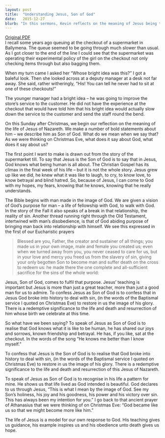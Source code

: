 ```yaml
---
layout: post
title:  "Understanding Jesus, Son of God"
date:   2015-12-27
blurb: "In this sermons, Kevin reflects on the meaning of Jesus being the Son of God. He emphasizes that Jesus, having lived a human life, understands our joys, sorrows, and experiences. He also highlights the redemptive significance of Jesus' life, death, and resurrection, and how Jesus serves as a model for our own lives."
---
```

[Original PDF](/assets/pdf/christmas12015.pdf)    
I recall some years ago queuing at the checkout of a supermarket in Ballymena. The queue seemed to be going through much slower than usual. As I got closer to the end of the line I could see that the supermarket was operating their experimental policy of the girl on the checkout not only checking items through but also bagging them.

When my turn came I asked her “Whose bright idea was this?” I got a baleful look. Then she looked across at a deputy manager at a desk not far away. She said, rather witheringly, “His! You can tell he never had to sit at one of these checkouts!”

The younger manager had a bright idea – he was going to improve the store’s service to the customer. He did not have the experience at the checkout that would have told him that his bright idea would actually slow down the service to the customer and send the staff round the bend.

On this Sunday after Christmas, we begin our reflection on the meaning of the life of Jesus of Nazareth. We make a number of bold statements about him – we describe him as Son of God. What do we mean when we say that? As we were thinking on Christmas Eve, what does it say about God, what does it say about us?

The first point I want to make is drawn out from the story of the supermarket till. To say that Jesus is the Son of God is to say that in Jesus, God knows what being human is all about. The Christian Gospel has its climax in the final week of his life – but it is not the whole story. Jesus grew up like we did, he knew what it was like to laugh, to cry, to know love, to know betrayal and blind hatred. So, because of Jesus, I can come to God with my hopes, my fears, knowing that he knows, knowing that he really understands.

The Bible begins with man made in the image of God. We are given a vision of God’s purpose for man – a life of fellowship with God, to walk with God. In the story of the Fall it also speaks of a break in that relationship, the reality of sin. Another thread running right through the Old Testament, intertwined with man’s disobedience, is that of God abiding purpose of bringing man back into relationship with himself. We see this expressed in the first of our Eucharistic prayers

>Blessed are you, Father,
the creator and sustainer of all things;
you made us in your own image,
male and female you created us;
even when we turned away from you,
you never ceased to care for us,
but in your love and mercy you freed us from the slavery of sin,
giving your only begotten Son to become man
and suffer death on the cross to redeem us:
he made there the one complete and all-sufficient sacrifice
for the sins of the whole world:

Jesus, Son of God, comes to fulfil that purpose. Jesus’ teaching is important but Jesus is more than just a great teacher, more than just a good man for us to admire. To confess Jesus as Son of God is to confess that in Jesus God broke into history to deal with sin, (in the words of the Baptismal service I quoted on Christmas Eve) to restore in us the image of his glory. There is a redemptive significance to the life and death and resurrection of him whose birth we celebrate at this time.

So what have we been saying? To speak of Jesus as Son of God is to realise that God knows what it is like to be human, he has shared our joys and sorrows, known friendship and betrayal. He has, if you like, sat at the checkout. In the words of the song “He knows me better than I know myself.”

To confess that Jesus is the Son of God is to realise that God broke into history to deal with sin, (in the words of the Baptismal service I quoted on Christmas Eve) to restore in us the image of his glory. There is a redemptive significance to the life and death and resurrection of this Jesus of Nazareth.

To speak of Jesus as Son of God is to recognise in his life a pattern for mine. He shows us that life lived as God intended is beautiful. God declares to us through Jesus, “This is what I mean by the image of God. See my Son’s holiness, his joy and his goodness, his power and his victory over sin. This has always been my intention for you.” I go back to that ancient prayer of Athanasius that we were thinking of on Christmas Eve: “God became like us so that we might become more like him.”

The life of Jesus is a model for our own response to God. His teaching gives us guidance, his example inspires us and his obedience unto death gives us hope.
